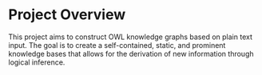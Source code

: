 # Project Overview

This project aims to construct OWL knowledge graphs based on plain text input. The goal is to create a self-contained, static, and prominent knowledge bases that allows for the derivation of new information through logical inference.
